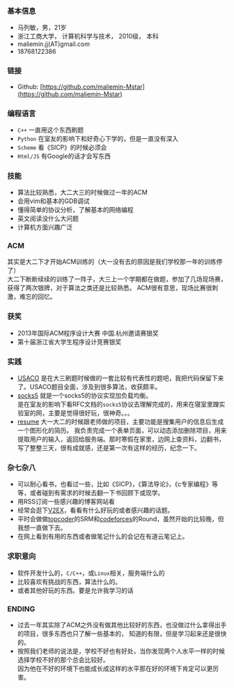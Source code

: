 ### 基本信息
- 马列敏，男，21岁
- 浙江工商大学， 计算机科学与技术， 2010级， 本科
- maliemin.jj(AT)gmail.com
- 18768122386

### 链接
- Github: [https://github.com/maliemin-Mstar](https://github.com/maliemin-Mstar)

### 编程语言
- `C++` 一直用这个东西刷题
- `Python` 在室友的影响下和好奇心下学的，但是一直没有深入
- `Scheme` 看《SICP》的时候必须会
- `Html/JS` 有Google的话才会写东西

### 技能
- 算法比较熟悉，大二大三的时候做过一年的ACM
- 会用vim和基本的GDB调试
- 懂得简单的协议分析，了解基本的网络编程
- 英文阅读没什么大问题
- 计算机方面兴趣广泛

### ACM
其实是大二下才开始ACM训练的（大一没有去的原因是我们学校那一年的训练停了）  
大二下断断续续的训练了一阵子，大三上一个学期都在做题，参加了几场现场赛，获得了两次银牌，对于算法之类还是比较熟悉。
ACM很有意思，现场比赛很刺激，难忘的回忆。

### 获奖
- 2013年国际ACM程序设计大赛 中国.杭州邀请赛银奖
- 第十届浙江省大学生程序设计竞赛银奖

### 实践
- [USACO](https://github.com/maliemin-Mstar/USACO_TRAINING) 是在大三刷题时候做的一套比较有代表性的题吧，我把代码保留下来了。USACO题目全面，涉及到很多算法，收获颇丰。
- [socks5](https://github.com/maliemin-Mstar/socks5) 就是一个socks5的协议实现加负载均衡。  
是在室友的影响下看RFC文档的`socks5`协议去理解完成的，用来在寝室里蹭实验室的网，主要是觉得很好玩，很神奇。。。
- [resume](https://github.com/maliemin-Mstar/infor) 大一大二的时候跟老师做的项目，主要功能是搜集用户的信息后生成一个图形化的简历。
我负责完成一个表单页面，可以动态添加删除项目，用来提取用户的输入，返回给服务端。那时寒假在家里，边网上查资料，边翻书，写了整整三天，很有成就感，还是第一次有这样的经历，纪念一下。

### 杂七杂八
- 可以耐心看书，也看过一些，比如《SICP》，《算法导论》，《c专家编程》等等，或者碰到有需求的时候去翻一下书回顾下或现学。
- 用RSS订阅一些感兴趣的博客网站看
- 经常会逛下[V2EX](http://www.v2ex.com/)，看看有什么好玩的或者感兴趣的话题。
- 平时会做做[topcoder](http://community.topcoder.com/tc)的SRM和[codeforces](http://codeforces.com/)的Round，虽然开始的比较晚，但我想一直做下去。
- 在网上看到有用的东西或者做笔记什么的会记在有道云笔记上。

### 求职意向
- 软件开发什么的，`C/C++`，或`Linux`相关，服务端什么的
- 比较喜欢有挑战的东西，算法什么的。
- 或者其他好玩的东西。要是允许我学习的话

### ENDING
- 过去一年其实除了ACM之外没有做其他比较好的东西，也没做过什么拿得出手的项目，很多东西也只了解一些基本的，
知道的有限，但是学习起来还是很快的。
- 按照我们老师的说法是，学校不好也有好处，当你发现两个人水平一样的时候选择学校不好的那个总会比较好。  
因为他在不好的环境下也能成长成这样的水平那在好的环境下肯定可以更厉害。
